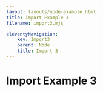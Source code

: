 ```yaml
---
layout: layouts/node-example.html
title: Import Example 3
filename: import3.mjs

eleventyNavigation:
    key: Import3
    parent: Node
    title: Import 3
---
```

# Import Example 3